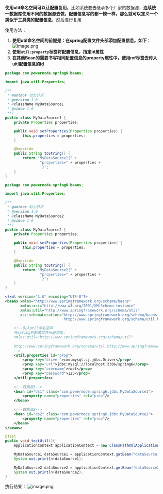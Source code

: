 **使用util命名空间可以让配置复用**。比如系统要去继承多个厂家的数据源，**连续统一数据库使用不同的数据源去做，配置信息写的都一模一样，那么就可以定义一个类似于工具类的配置信息**，然后进行复用

使用方法：
1. **使用util命名空间的前提是：在spring配置文件头部添加配置信息。如下**：  
	![image.png](https://cdn.nlark.com/yuque/0/2022/png/21376908/1665218059794-30411b76-a22c-4339-ab60-acad8f02ab28.png#averageHue=%23312a2a&clientId=ufc7e21e2-2cbb-4&from=paste&height=212&id=udeece73c&originHeight=212&originWidth=1494&originalType=binary&ratio=1&rotation=0&showTitle=false&size=44224&status=done&style=shadow&taskId=u39d74a7a-b50e-4d8e-b74b-c63406de34f&title=&width=1494)
2. **使用`util:property`标签将配置信息，指定id属性**
3. **在其他Bean的需要书写相同配置信息的property属性中，使用ref标签去传入uitl配置信息的id**
```java
package com.powernode.spring6.beans;

import java.util.Properties;

/**
 * @author 动力节点
 * @version 1.0
 * @className MyDataSource1
 * @since 1.0
 **/
public class MyDataSource1 {
    private Properties properties;

    public void setProperties(Properties properties) {
        this.properties = properties;
    }

    @Override
    public String toString() {
        return "MyDataSource1{" +
                "properties=" + properties +
                '}';
    }
}
```

```java
package com.powernode.spring6.beans;

import java.util.Properties;

/**
 * @author 动力节点
 * @version 1.0
 * @className MyDataSource2
 * @since 1.0
 **/
public class MyDataSource2 {
    private Properties properties;

    public void setProperties(Properties properties) {
        this.properties = properties;
    }

    @Override
    public String toString() {
        return "MyDataSource2{" +
                "properties=" + properties +
                '}';
    }
}
```

```xml
<?xml version="1.0" encoding="UTF-8"?>
<beans xmlns="http://www.springframework.org/schema/beans"
       xmlns:xsi="http://www.w3.org/2001/XMLSchema-instance"
       xmlns:util="http://www.springframework.org/schema/util"
       xsi:schemaLocation="http://www.springframework.org/schema/beans http://www.springframework.org/schema/beans/spring-beans.xsd
                           http://www.springframework.org/schema/util http://www.springframework.org/schema/util/spring-util.xsd">

    <!--引入util命名空间  
	在spring的配置文件头部添加：  
	xmlns:util="http://www.springframework.org/schema/util"  
	  
	http://www.springframework.org/schema/util http://www.springframework.org/schema/util/spring-util.xsd  
	-->  
	<util:properties id="prop">  
		<prop key="driver">com.mysql.cj.jdbc.Driver</prop>  
		<prop key="url">jdbc:mysql://localhost:3306/spring6</prop>  
		<prop key="username">root</prop>  
		<prop key="password">123</prop>  
	</util:properties>  
	  
	<!--数据源1-->  
	<bean id="ds1" class="com.powernode.spring6.jdbc.MyDataSource1">  
		<property name="properties" ref="prop"/>  
	</bean>  
	  
	<!--数据源2-->  
	<bean id="ds2" class="com.powernode.spring6.jdbc.MyDataSource2">  
		<property name="properties" ref="prop"/>  
	</bean>
</beans>
```

```java
@Test
public void testUtil(){
    ApplicationContext applicationContext = new ClassPathXmlApplicationContext("spring-util.xml");

    MyDataSource1 dataSource1 = applicationContext.getBean("dataSource1", MyDataSource1.class);
    System.out.println(dataSource1);

    MyDataSource2 dataSource2 = applicationContext.getBean("dataSource2", MyDataSource2.class);
    System.out.println(dataSource2);
}
```
执行结果：
![image.png](https://cdn.nlark.com/yuque/0/2022/png/21376908/1665218430727-c81e399e-294e-4bb5-b98b-2c8875b0884f.png#averageHue=%23968168&clientId=ufc7e21e2-2cbb-4&from=paste&height=140&id=ud2836a05&originHeight=140&originWidth=1518&originalType=binary&ratio=1&rotation=0&showTitle=false&size=29754&status=done&style=shadow&taskId=ubb9d8e9e-3a21-4a14-8fe5-ff81df06522&title=&width=1518)
